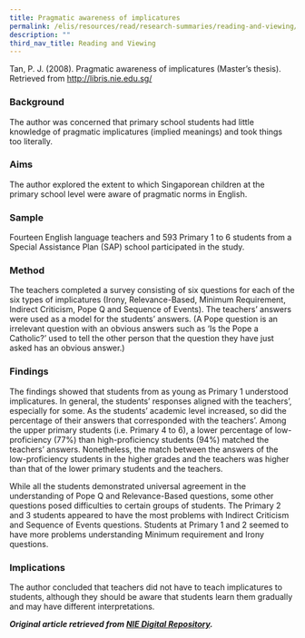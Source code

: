 ```yaml
---
title: Pragmatic awareness of implicatures
permalink: /elis/resources/read/research-summaries/reading-and-viewing/pragmatic-awareness-of-implicatures/
description: ""
third_nav_title: Reading and Viewing
---
```

Tan, P. J. (2008). Pragmatic awareness of implicatures (Master’s thesis). Retrieved from http://libris.nie.edu.sg/

### Background

The author was concerned that primary school students had little knowledge of pragmatic implicatures (implied meanings) and took things too literally.

### Aims

The author explored the extent to which Singaporean children at the primary school level were aware of pragmatic norms in English.

### Sample

Fourteen English language teachers and 593 Primary 1 to 6 students from a Special Assistance Plan (SAP) school participated in the study.

### Method

The teachers completed a survey consisting of six questions for each of the six types of implicatures (Irony, Relevance-Based, Minimum Requirement, Indirect Criticism, Pope Q and Sequence of Events). The teachers’ answers were used as a model for the students’ answers. (A Pope question is an irrelevant question with an obvious answers such as ‘Is the Pope a Catholic?’ used to tell the other person that the question they have just asked has an obvious answer.)

### Findings

The findings showed that students from as young as Primary 1 understood implicatures. In general, the students’ responses aligned with the teachers’, especially for some. As the students’ academic level increased, so did the percentage of their answers that corresponded with the teachers’. Among the upper primary students (i.e. Primary 4 to 6), a lower percentage of low-proficiency (77%) than high-proficiency students (94%) matched the teachers’ answers. Nonetheless, the match between the answers of the low-proficiency students in the higher grades and the teachers was higher than that of the lower primary students and the teachers.

While all the students demonstrated universal agreement in the understanding of Pope Q and Relevance-Based questions, some other questions posed difficulties to certain groups of students. The Primary 2 and 3 students appeared to have the most problems with Indirect Criticism and Sequence of Events questions. Students at Primary 1 and 2 seemed to have more problems understanding Minimum requirement and Irony questions.

### Implications

The author concluded that teachers did not have to teach implicatures to students, although they should be aware that students learn them gradually and may have different interpretations.


**_Original article retrieved from [NIE Digital Repository](https://repository.nie.edu.sg/)._**